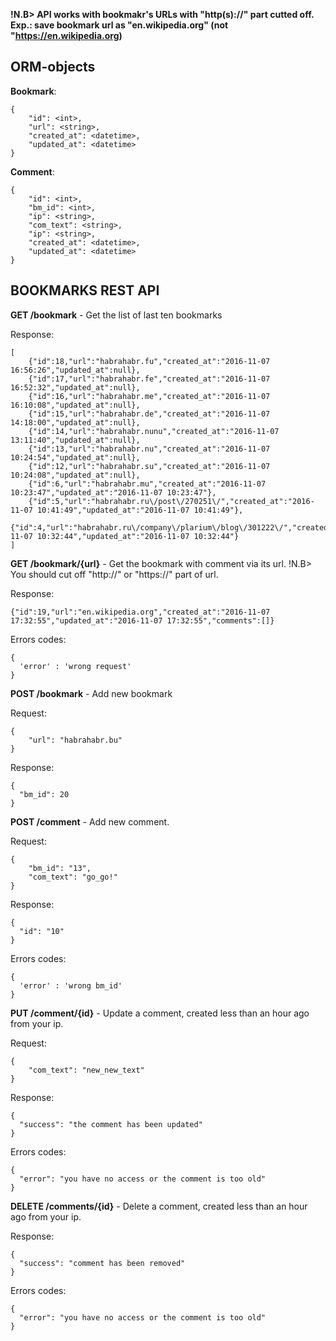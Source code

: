 **!N.B> API works with bookmakr's URLs with "http(s)://" part cutted off. Exp.: save bookmark url as "en.wikipedia.org" (not "https://en.wikipedia.org)**

ORM-objects
-----------
**Bookmark**:
```code
{
    "id": <int>,
    "url": <string>,
    "created_at": <datetime>,
    "updated_at": <datetime>
}
```
**Comment**:
```code
{
    "id": <int>,
    "bm_id": <int>,
    "ip": <string>,
    "com_text": <string>,
    "ip": <string>,
    "created_at": <datetime>,
    "updated_at": <datetime>
}
```

**BOOKMARKS REST API**
---

**GET /bookmark** - Get the list of last ten bookmarks

Response:
```code
[
    {"id":18,"url":"habrahabr.fu","created_at":"2016-11-07 16:56:26","updated_at":null},
    {"id":17,"url":"habrahabr.fe","created_at":"2016-11-07 16:52:32","updated_at":null},
    {"id":16,"url":"habrahabr.me","created_at":"2016-11-07 16:10:08","updated_at":null},
    {"id":15,"url":"habrahabr.de","created_at":"2016-11-07 14:18:00","updated_at":null},
    {"id":14,"url":"habrahabr.nunu","created_at":"2016-11-07 13:11:40","updated_at":null},
    {"id":13,"url":"habrahabr.nu","created_at":"2016-11-07 10:24:54","updated_at":null},
    {"id":12,"url":"habrahabr.su","created_at":"2016-11-07 10:24:08","updated_at":null},
    {"id":6,"url":"habrahabr.mu","created_at":"2016-11-07 10:23:47","updated_at":"2016-11-07 10:23:47"},
    {"id":5,"url":"habrahabr.ru\/post\/270251\/","created_at":"2016-11-07 10:41:49","updated_at":"2016-11-07 10:41:49"},
    {"id":4,"url":"habrahabr.ru\/company\/plarium\/blog\/301222\/","created_at":"2016-11-07 10:32:44","updated_at":"2016-11-07 10:32:44"}
]
```

**GET /bookmark/{url}** - Get the bookmark with comment via its url.
!N.B> You should cut off "http://" or "https://" part of url.

Response:
```code
{"id":19,"url":"en.wikipedia.org","created_at":"2016-11-07 17:32:55","updated_at":"2016-11-07 17:32:55","comments":[]}
```
Errors codes:
```code
{
  'error' : 'wrong request'
}
```

**POST /bookmark** - Add new bookmark

Request:
```code
{
    "url": "habrahabr.bu"
}
```
Response:
```code
{
  "bm_id": 20
}
```

**POST /comment** - Add new comment.

Request:
```code
{
    "bm_id": "13",
    "com_text": "go_go!"
}
```
Response:
```code
{
  "id": "10"
}
```

Errors codes:
```code
{
  'error' : 'wrong bm_id'
}
```

**PUT /comment/{id}** - Update a comment, created less than an hour ago from your ip.

Request:
```code
{
    "com_text": "new_new_text"
}
```
Response:
```code
{
  "success": "the comment has been updated"
}
```


Errors codes:
```code
{
  "error": "you have no access or the comment is too old"
}
```

**DELETE /comments/{id}** - Delete a comment, created less than an hour ago from your ip.

Response:
```code
{
  "success": "comment has been removed"
}
```


Errors codes:
```code
{
  "error": "you have no access or the comment is too old"
}
```

